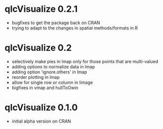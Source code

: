 # qlcVisualize 0.2.1

* bugfixes to get the package back on CRAN
* trying to adapt to the changes in spatial methods/formats in R

# qlcVisualize 0.2

* selectively make pies in lmap only for those points that are multi-valued
* adding options to normalize data in lmap
* adding option 'ignore.others' in lmap
* reorder plotting in lmap
* allow for single row or column in limage
* bigfixes in vmap and hullToOwin

# qlcVisualize 0.1.0

* initial alpha version on CRAN

